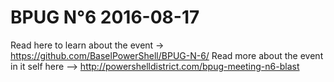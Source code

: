 ﻿# BPUG N°6 2016-08-17

Read here to learn about the event -> https://github.com/BaselPowerShell/BPUG-N-6/
Read more about the event in it self here --> http://powershelldistrict.com/bpug-meeting-n6-blast
